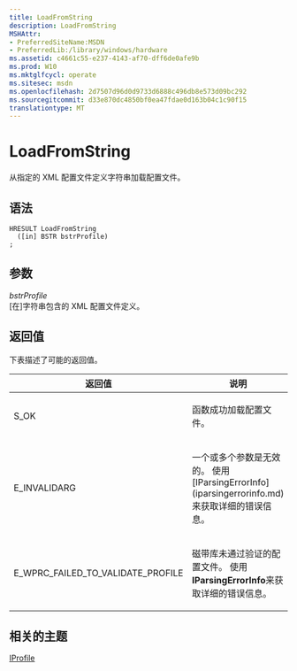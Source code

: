 ```yaml
---
title: LoadFromString
description: LoadFromString
MSHAttr:
- PreferredSiteName:MSDN
- PreferredLib:/library/windows/hardware
ms.assetid: c4661c55-e237-4143-af70-dff6de0afe9b
ms.prod: W10
ms.mktglfcycl: operate
ms.sitesec: msdn
ms.openlocfilehash: 2d7507d96d0d9733d6888c496db8e573d09bc292
ms.sourcegitcommit: d33e870dc4850bf0ea47fdae0d163b04c1c90f15
translationtype: MT
---
```

# <a name="loadfromstring"></a>LoadFromString


从指定的 XML 配置文件定义字符串加载配置文件。

## <a name="syntax"></a>语法


``` syntax
HRESULT LoadFromString
  ([in] BSTR bstrProfile)
;
```

## <a name="parameters"></a>参数


<a href="" id="bstrprofile"></a>*bstrProfile*  
\[在\]字符串包含的 XML 配置文件定义。

## <a name="return-value"></a>返回值


下表描述了可能的返回值。

<table>
<colgroup>
<col width="50%" />
<col width="50%" />
</colgroup>
<thead>
<tr class="header">
<th>返回值</th>
<th>说明</th>
</tr>
</thead>
<tbody>
<tr class="odd">
<td><p>S_OK</p></td>
<td><p>函数成功加载配置文件。</p></td>
</tr>
<tr class="even">
<td><p>E_INVALIDARG</p></td>
<td><p>一个或多个参数是无效的。 使用[IParsingErrorInfo](iparsingerrorinfo.md)来获取详细的错误信息。</p></td>
</tr>
<tr class="odd">
<td><p>E_WPRC_FAILED_TO_VALIDATE_PROFILE</p></td>
<td><p>磁带库未通过验证的配置文件。 使用<strong>IParsingErrorInfo</strong>来获取详细的错误信息。</p></td>
</tr>
</tbody>
</table>

 

## <a name="related-topics"></a>相关的主题


[IProfile](iprofile.md)

 

 







